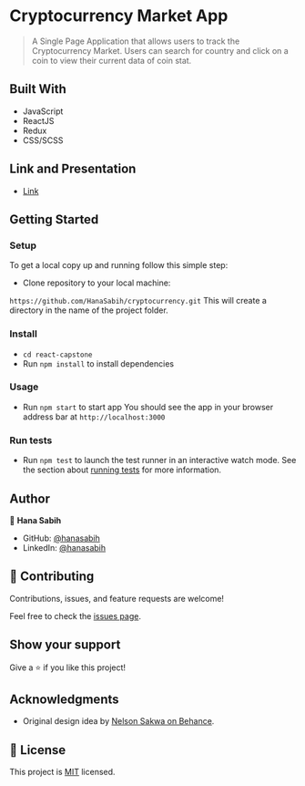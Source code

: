 

# Cryptocurrency Market App

> A Single Page Application that allows users to track the Cryptocurrency Market.
> Users can search for country and click on a coin to view their current data of coin stat.


## Built With

- JavaScript
- ReactJS
- Redux
- CSS/SCSS

## Link and Presentation 
- [Link]()

## Getting Started

### Setup

To get a local copy up and running follow this simple step:

- Clone repository to your local machine:

`https://github.com/HanaSabih/cryptocurrency.git`
This will create a directory in the name of the project folder.

### Install

- `cd react-capstone`
- Run `npm install` to install dependencies

### Usage

- Run `npm start` to start app
You should see the app in your browser address bar at `http://localhost:3000`

### Run tests
- Run `npm test` to launch the test runner in an interactive watch mode.
See the section about [running tests](https://facebook.github.io/create-react-app/docs/running-tests) for more information.

## Author

👤 **Hana Sabih**

- GitHub: [@hanasabih](https://github.com/HanaSabih)
- LinkedIn: [@hanasabih](https://www.linkedin.com/in/hana-sabih/)

## 🤝 Contributing

Contributions, issues, and feature requests are welcome!

Feel free to check the [issues page](../../issues/).

## Show your support

Give a ⭐️ if you like this project!

## Acknowledgments

- Original design idea by [Nelson Sakwa on Behance](https://www.behance.net/sakwadesignstudio).


## 📝 License

This project is [MIT](./LICENSE) licensed.
